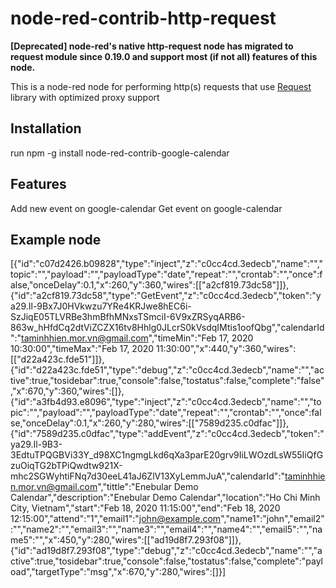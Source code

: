 # node-red-contrib-http-request
**[Deprecated] node-red's native http-request node has migrated to request module since 0.19.0 and support most (if not all) features of this node.**

This is a node-red node for performing http(s) requests that use [Request](https://github.com/request/request) library with optimized proxy support 

## Installation
run npm -g install node-red-contrib-google-calendar

## Features
Add new event on google-calendar
Get event on google-calendar

## Example node
[{"id":"c07d2426.b09828","type":"inject","z":"c0cc4cd.3edecb","name":"","topic":"","payload":"","payloadType":"date","repeat":"","crontab":"","once":false,"onceDelay":0.1,"x":260,"y":360,"wires":[["a2cf819.73dc58"]]},{"id":"a2cf819.73dc58","type":"GetEvent","z":"c0cc4cd.3edecb","token":"ya29.Il-9Bx7J0HVkwzu7YRe4KRJwe8hEC6i-SzJiqE05TLVRBe3hmBfhMNxsTSmciI-6V9xZRSyqARB6-863w_hHfdCq2dtViZCZX16tv8Hhlg0JLcrS0kVsdqIMtis1oofQbg","calendarId":"taminhhien.mor.vn@gmail.com","timeMin":"Feb 17, 2020 10:30:00","timeMax":"Feb 17, 2020 11:30:00","x":440,"y":360,"wires":[["d22a423c.fde51"]]},{"id":"d22a423c.fde51","type":"debug","z":"c0cc4cd.3edecb","name":"","active":true,"tosidebar":true,"console":false,"tostatus":false,"complete":"false","x":670,"y":360,"wires":[]},{"id":"a3fb4d93.e8096","type":"inject","z":"c0cc4cd.3edecb","name":"","topic":"","payload":"","payloadType":"date","repeat":"","crontab":"","once":false,"onceDelay":0.1,"x":260,"y":280,"wires":[["7589d235.c0dfac"]]},{"id":"7589d235.c0dfac","type":"addEvent","z":"c0cc4cd.3edecb","token":"ya29.Il-9B3-3EdtuTPQGBVi33Y_d98XC1ngmgLkd6qXa3parE20grv9IiLWOzdLsW55IiQfGzuOiqTG2bTPiQwdtw921X-mhc2SGWyhtiFNq7d30eeL41aJ6ZlV13XyLemmJuA","calendarId":"taminhhien.mor.vn@gmail.com","tittle":"Enebular Demo Calendar","description":"Enebular Demo Calendar","location":"Ho Chi Minh City, Vietnam","start":"Feb 18, 2020 11:15:00","end":"Feb 18, 2020 12:15:00","attend":"1","email1":"john@example.com","name1":"john","email2":"","name2":"","email3":"","name3":"","email4":"","name4":"","email5":"","name5":"","x":450,"y":280,"wires":[["ad19d8f7.293f08"]]},{"id":"ad19d8f7.293f08","type":"debug","z":"c0cc4cd.3edecb","name":"","active":true,"tosidebar":true,"console":false,"tostatus":false,"complete":"payload","targetType":"msg","x":670,"y":280,"wires":[]}]
